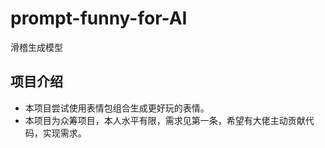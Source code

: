 # prompt-funny-for-AI
滑稽生成模型

## 项目介绍
* 本项目尝试使用表情包组合生成更好玩的表情。
* 本项目为众筹项目，本人水平有限，需求见第一条，希望有大佬主动贡献代码，实现需求。
